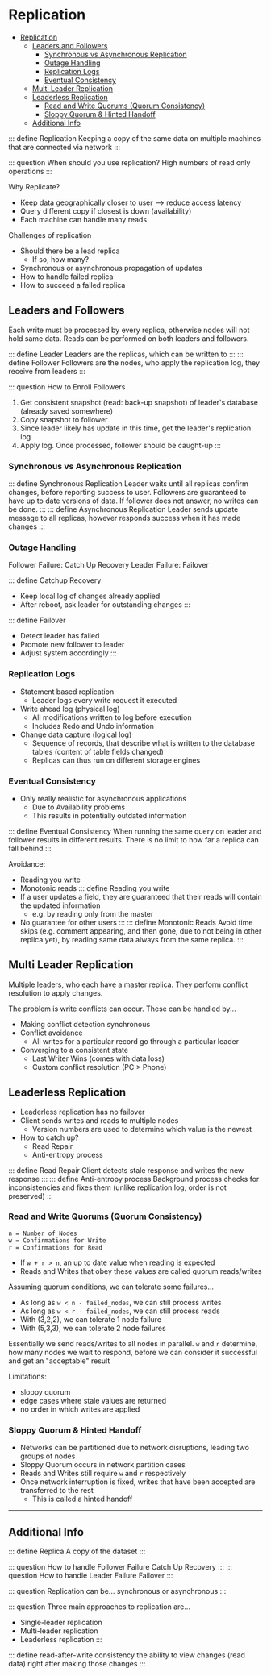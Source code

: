 # Replication

- [Replication](#replication)
  - [Leaders and Followers](#leaders-and-followers)
    - [Synchronous vs Asynchronous Replication](#synchronous-vs-asynchronous-replication)
    - [Outage Handling](#outage-handling)
    - [Replication Logs](#replication-logs)
    - [Eventual Consistency](#eventual-consistency)
  - [Multi Leader Replication](#multi-leader-replication)
  - [Leaderless Replication](#leaderless-replication)
    - [Read and Write Quorums (Quorum Consistency)](#read-and-write-quorums-quorum-consistency)
    - [Sloppy Quorum \& Hinted Handoff](#sloppy-quorum--hinted-handoff)
  - [Additional Info](#additional-info)


::: define Replication
Keeping a copy of the same data on multiple machines that are connected via network
:::

::: question When should you use replication?
High numbers of read only operations
:::

Why Replicate?
- Keep data geographically closer to user --> reduce access latency
- Query different copy if closest is down (availability)
- Each machine can handle many reads

Challenges of replication
- Should there be a lead replica
  - If so, how many?
- Synchronous or asynchronous propagation of updates
- How to handle failed replica
- How to succeed a failed replica



## Leaders and Followers

Each write must be processed by every replica, otherwise nodes will not hold same data. Reads can be performed on both leaders and followers.

::: define Leader
Leaders are the replicas, which can be written to
:::
::: define Follower
Followers are the nodes, who apply the replication log, they receive from leaders
:::

::: question How to Enroll Followers
1. Get consistent snapshot (read: back-up snapshot) of leader's database (already saved somewhere)
2. Copy snapshot to follower
3. Since leader likely has update in this time, get the leader's replication log
4. Apply log. Once processed, follower should be caught-up
:::


### Synchronous vs Asynchronous Replication

::: define Synchronous Replication
Leader waits until all replicas confirm changes, before reporting success to user. Followers are guaranteed to have up to date versions of data. If follower does not answer, no writes can be done.
:::
::: define Asynchronous Replication
Leader sends update message to all replicas, however responds success when it has made changes
:::

### Outage Handling

Follower Failure: Catch Up Recovery
Leader Failure: Failover

::: define Catchup Recovery
- Keep local log of changes already applied
- After reboot, ask leader for outstanding changes
:::

::: define Failover
- Detect leader has failed
- Promote new follower to leader
- Adjust system accordingly
:::

### Replication Logs

- Statement based replication
  - Leader logs every write request it executed
- Write ahead log (physical log)
  - All modifications written to log before execution
  - Includes Redo and Undo information
- Change data capture (logical log)
  - Sequence of records, that describe what is written to the database tables (content of table fields changed)
  - Replicas can thus run on different storage engines

### Eventual Consistency

- Only really realistic for asynchronous applications
  - Due to Availability problems
  - This results in potentially outdated information

::: define Eventual Consistency
When running the same query on leader and follower results in different results. There is no limit to how far a replica can fall behind
:::

Avoidance:
- Reading you write
- Monotonic reads
::: define Reading you write
- If a user updates a field, they are guaranteed that their reads will contain the updated information
  - e.g. by reading only from the master
- No guarantee for other users
:::
::: define Monotonic Reads
Avoid time skips (e.g. comment appearing, and then gone, due to not being in other replica yet), by reading same data always from the same replica.
:::

## Multi Leader Replication

Multiple leaders, who each have a master replica. They perform conflict resolution to apply changes.

The problem is write conflicts can occur. These can be handled by...
- Making conflict detection synchronous
- Conflict avoidance
  - All writes for a particular record go through a particular leader
- Converging to a consistent state
  - Last Writer Wins (comes with data loss)
  - Custom conflict resolution (PC > Phone)

## Leaderless Replication

- Leaderless replication has no failover
- Client sends writes and reads to multiple nodes
  - Version numbers are used to determine which value is the newest
- How to catch up?
  - Read Repair
  - Anti-entropy process


::: define Read Repair
Client detects stale response and writes the new response
:::
::: define Anti-entropy process
Background process checks for inconsistencies and fixes them
(unlike replication log, order is not preserved)
:::

### Read and Write Quorums (Quorum Consistency)

```
n = Number of Nodes
w = Confirmations for Write
r = Confirmations for Read
```

- If `w + r > n`, an up to date value when reading is expected
- Reads and Writes that obey these values are called quorum reads/writes

Assuming quorum conditions, we can tolerate some failures...
- As long as `w < n - failed_nodes`, we can still process writes
- As long as `w < r - failed_nodes`, we can still process reads
- With (3,2,2), we can tolerate 1 node failure
- With (5,3,3), we can tolerate 2 node failures

Essentially we send reads/writes to all nodes in parallel. `w` and `r` determine, how many nodes we wait to respond, before we can consider it successful and get an "acceptable" result

Limitations:
- sloppy quorum
- edge cases where stale values are returned
- no order in which writes are applied

### Sloppy Quorum & Hinted Handoff

- Networks can be partitioned due to network disruptions, leading two groups of nodes
- Sloppy Quorum occurs in network partition cases
- Reads and Writes still require `w` and `r` respectively
- Once network interruption is fixed, writes that have been accepted are transferred to the rest
  - This is called a hinted handoff



---

## Additional Info

::: define Replica
A copy of the dataset
:::

::: question How to handle Follower Failure
Catch Up Recovery
:::
::: question How to handle Leader Failure
Failover
:::

::: question Replication can be...
synchronous or asynchronous
:::

::: question Three main approaches to replication are...
- Single-leader replication
- Multi-leader replication
- Leaderless replication
:::

::: define  read-after-write consistency
the ability to view changes (read data) right after making those changes
:::